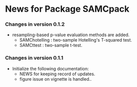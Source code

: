 # News for Package SAMCpack
### Changes in version 0.1.2
  * resampling-based p-value evaluation methods are added.
    - SAMChotelling : two-sample Hotelling's T-squared test.
    - SAMCttest     : two-sample t-test.
    
### Changes in version 0.1.1
  * Initialize the following documentation:
    - NEWS for keeping record of updates.
    - figure issue on vignette is handled..